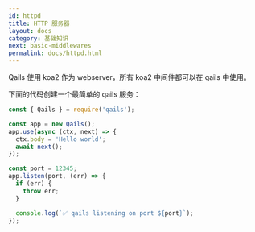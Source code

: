 ```yaml
---
id: httpd
title: HTTP 服务器
layout: docs
category: 基础知识
next: basic-middlewares
permalink: docs/httpd.html
---
```


Qails 使用 koa2 作为 webserver，所有 koa2 中间件都可以在 qails 中使用。

下面的代码创建一个最简单的 qails 服务：

```js
const { Qails } = require('qails');

const app = new Qails();
app.use(async (ctx, next) => {
  ctx.body = 'Hello world';
  await next();
});

const port = 12345;
app.listen(port, (err) => {
  if (err) {
    throw err;
  }

  console.log(`✅ qails listening on port ${port}`);
});

```
